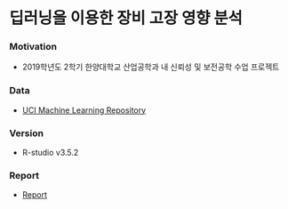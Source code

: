 # 딥러닝을 이용한 장비 고장 영향 분석

### Motivation
* 2019학년도 2학기 한양대학교 산업공학과 내 신뢰성 및 보전공학 수업 프로젝트

### Data
* [UCI Machine Learning Repository](https://archive.ics.uci.edu/ml/datasets/Condition+monitoring+of+hydraulic+systems#)

### Version
* R-studio v3.5.2

### Report
* [Report](https://drive.google.com/file/d/1P_BFP_9rWpZfOhI3m4XgoA5N0NWEQD3x/view?usp=sharing)

